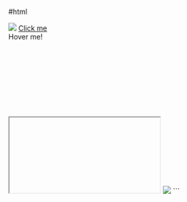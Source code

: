 #html
<script>console.log("XSS Test 1")</script>
<img src="x" onerror="console.log('XSS Test 2')">
<a href="javascript:console.log('XSS Test 3')">Click me</a>
<div onmouseover="console.log('XSS Test 4')">Hover me!</div>
<svg onload="console.log('XSS Test 5')"></svg>
<iframe src="javascript:console.log('XSS Test 6')"></iframe>
<img src=12345 onerror="console.log(1)">
```

